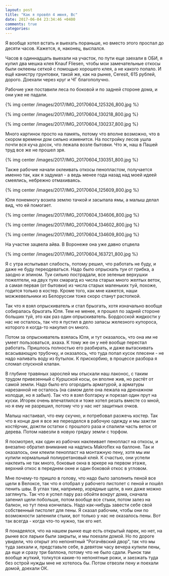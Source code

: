 ```yaml
---
layout: post
title: "Как я провёл 4 июня, Вс"
date: 2017-06-04 23:34:46 +0400
comments: true
categories: 
---
```

Я вообще хотел встать и выехать пораньше, но вместо этого проспал до десяти часов. Кажется, я, наконец, выспался.

Часов в одиннадцать выехали на участок, по пути еще заехали в ОБИ, я купил два мешка клея Knauf Fliesen, чтобы мои замечательные откосы были оклеены сеткой с помощью хорошего клея, а не какого попало. И ещё канистру грунтовки, такой же, как на рынке, Ceresit, 615 рублей, дорого. Доехали через круг и ЧГ благополучно. 

Рабочие уже поставили леса по боковой и по задней стороне дома, и они уже не падали.

{% img center /images/2017/IMG_20170604_125326_800.jpg %}

{% img center /images/2017/IMG_20170604_130218_800.jpg %}

{% img center /images/2017/IMG_20170604_130237_800.jpg %}

Много картинок просто на память, потому что вполне возможно, что в скором времени дом сильно изменится. На постройку лесов ушла почти вся куча досок, что лежала возле бытовки. Что ж, наш в Пашей труд все же не прошел зря.

{% img center /images/2017/IMG_20170604_130351_800.jpg %}

Также рабочие начали оклеивать откосы пенопластом, получается именно так, как я задумал - а ведь менее года назад над моей идеей смеялись, небрежно отмахиваясь.

{% img center /images/2017/IMG_20170604_125609_800.jpg %}

Юля понемногу возила землю тачкой и засыпала ямы, а малыш делал вид, что ей помогает.

{% img center /images/2017/IMG_20170604_134606_800.jpg %}

{% img center /images/2017/IMG_20170604_134602_800.jpg %}

{% img center /images/2017/IMG_20170604_134609_800.jpg %}

На участке зацвела айва. В Воронеже она уже давно отцвела

{% img center /images/2017/IMG_20170604_163721_800.jpg %}

Я с утра испытывал слабость, потому решил, что работать не буду, и даже не буду переодеваться. Надо было опрыскать туи от грибка, а заодно и эпином. Туи сильно пострадали, все зеленые верхушки пожелтели, на двух туях смарагд из числа старых много желтых веток, а самая первая (от бытовки) из числа старых маленьких туй, похоже, годится только в костер. Кроме того, как мне кажется, наши можжевельники из Белоруссии тоже скоро станут растопкой.

Так что я взял опрыскиватель и стал брызгать, хотя изначально вообще собиралась брызгать Юля. Тем не менее, я прошел по задней стороне больших туй, это как раз один опрыскиватель. Бордосской жидкости у нас не осталось, так что я пустил в дело запасы железного купороса, которого я когда-то накупил оч много.

Потом за опрыскиватель взялась Юля, и тут оказалось, что она им не умеет пользоваться, ахаха. К тому же он у неё вообще перестал работать. Пришлось полностью его разбирать, и даже вытаскивать всасывающую трубочку, и оказалось, что туда попал кусок плесени - не надо наливать воду из бутылок. К прискорбию, в процессе разбора я сломал спускной клапан.

В глубине травяных зарослей мы отыскали наш лаконос, с таким трудом привезенный с Куршской косы, он вполне жив, но растёт от самой земли. Надо было его огородить арматурой, а арматуры нарезанной не осталось (на самом деле она лежала на дренажном колодце, но я забыл). Так что я взял болгарку и порезал один прут на куски. Игорек очень впечатлился и тоже хотел резать вместе со мной, но я ему не разрешил, потому что у нас нет защитных очков.

Малыш настаивал, что ему скучно, и потребовал разжечь костер. Так что в конце дня я все же переоделся в рабочую одежду и мы зажгли костёрчик, дожгли остатки с прошлого раза и спалили часть веток от дерева. Потом навезли в новую грядку земли с торфом.

Я посмотрел, как один из рабочих наклеивает пенопласт на откосы, и внезапно обратил внимание на надпись Makroflex на баллоне. Так и оказалось, они клеили пенопласт на монтажную пену, хотя мы им купили нормальный полиуретановый клей. К счастью, они успели наклеить не так много, боковые окна в эркере на первом этаже, верхний откос в переднем окне и один боковой откос в угловом. 

Мне почему-то пришло в голову, что надо было заполнить пеной все щели в Велоксе, так что я отобрал у рабочего пистолет с пеной и пошёл пенить швы. В углах там, например, изрядные щели, в них даже можно заглянуть. Так что я успел пару раз обойти вокруг дома, сначала запенил щели побольше, потом вообще все стыки, потом залез на балкон, но тут пена кончилась. Надо как-нибудь завести себе свой собственный пистолет для пены. Я сказал рабочим, чтобы они по возможности запенили стыки, вот только у нас не оказалось пены. Вот так всегда - когда что-то нужно, так его нет.

Я понадеялся, что на нашем рынке еще есть открытый ларек, но нет, на рынке все ларьки были закрыты, и мы поехали домой. Но по дороге увидели, что открыт это непонятный "Рогачёвский двор", так что мы туда заехали и, представьте себе, в девятом часу вечера купили пены, да еще и сразу три баллона, потому что не было сдали. Рынок там вообще жуткий, толкутся какие-то непонятные рожи, и заезжать туда без острой нужды мне не хотелось бы. Потом отвезли пену и поехали домой, доехали ОК.